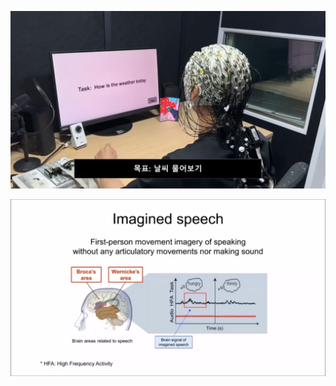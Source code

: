 [![demo_01](data/image_01.png)](data/demo_01.mp4)

[![demo_02](data/image_02.png)](data/demo_02.mp4)